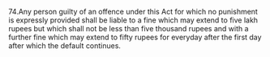74.Any person guilty of an offence under this Act for which no punishment is expressly provided shall be liable to a fine which may extend to five lakh rupees but which shall not be less than five thousand rupees and with a further fine which may extend to fifty rupees for everyday after the first day after which the default continues.
